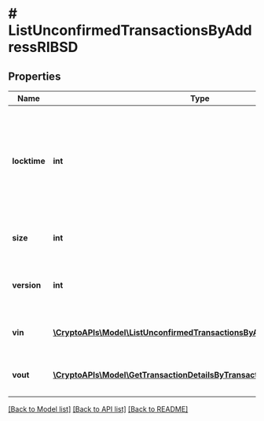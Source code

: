 # # ListUnconfirmedTransactionsByAddressRIBSD

## Properties

Name | Type | Description | Notes
------------ | ------------- | ------------- | -------------
**locktime** | **int** | Represents the locktime on the transaction on the specific blockchain, i.e. the blockheight at which the transaction is valid. |
**size** | **int** | Represents the total size of this transaction. |
**version** | **int** | Numeric representation of the transaction version |
**vin** | [**\CryptoAPIs\Model\ListUnconfirmedTransactionsByAddressRIBSDVinInner[]**](ListUnconfirmedTransactionsByAddressRIBSDVinInner.md) | Represents the transaction inputs. |
**vout** | [**\CryptoAPIs\Model\GetTransactionDetailsByTransactionIDRIBSDVoutInner[]**](GetTransactionDetailsByTransactionIDRIBSDVoutInner.md) | Represents the transaction outputs. |

[[Back to Model list]](../../README.md#models) [[Back to API list]](../../README.md#endpoints) [[Back to README]](../../README.md)
